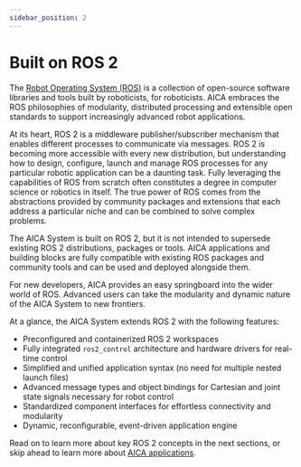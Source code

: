 ```yaml
---
sidebar_position: 2
---
```


# Built on ROS 2

The [Robot Operating System (ROS)](https://www.ros.org) is a collection of open-source software libraries and tools
built by roboticists, for roboticists. AICA embraces the ROS philosophies of modularity, distributed processing and
extensible open standards to support increasingly advanced robot applications.

At its heart, ROS 2 is a middleware publisher/subscriber mechanism that enables different processes to communicate via
messages. ROS 2 is becoming more accessible with every new distribution, but understanding how to design, configure,
launch and manage ROS processes for any particular robotic application can be a daunting task. Fully leveraging the
capabilities of ROS from scratch often constitutes a degree in computer science or robotics in itself. The true power of
ROS comes from the abstractions provided by community packages and extensions that each address a particular niche and
can be combined to solve complex problems.

The AICA System is built on ROS 2, but it is not intended to supersede existing ROS 2 distributions, packages or
tools. AICA applications and building blocks are fully compatible with existing ROS packages and community tools and
can be used and deployed alongside them.

For new developers, AICA provides an easy springboard into the wider world of ROS. Advanced users can take the
modularity and dynamic nature of the AICA System to new frontiers.

At a glance, the AICA System extends ROS 2 with the following features:

- Preconfigured and containerized ROS 2 workspaces
- Fully integrated `ros2_control` architecture and hardware drivers for real-time control
- Simplified and unified application syntax (no need for multiple nested launch files)
- Advanced message types and object bindings for Cartesian and joint state signals necessary for robot control
- Standardized component interfaces for effortless connectivity and modularity
- Dynamic, reconfigurable, event-driven application engine

Read on to learn more about key ROS 2 concepts in the next sections, or skip ahead to learn more
about [AICA applications](./04-aica-applications.md).